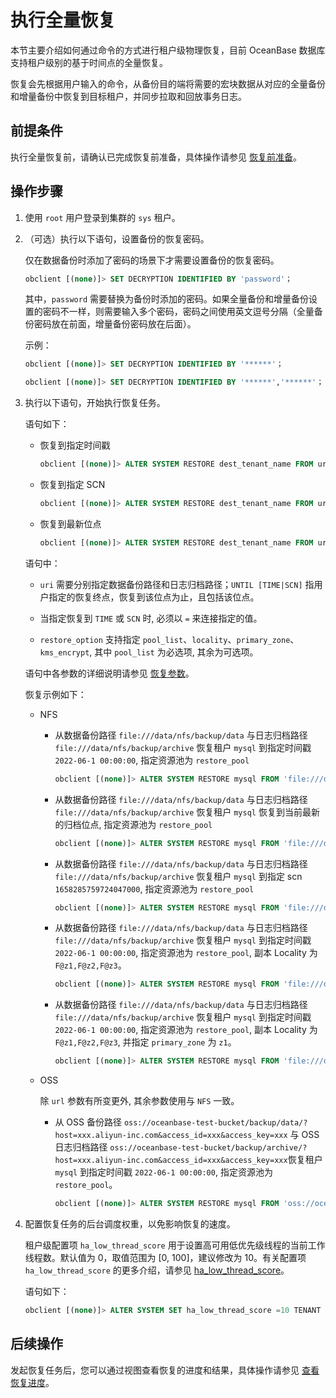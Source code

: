 # 执行全量恢复

本节主要介绍如何通过命令的方式进行租户级物理恢复，目前 OceanBase 数据库支持租户级别的基于时间点的全量恢复。

恢复会先根据用户输入的命令，从备份目的端将需要的宏块数据从对应的全量备份和增量备份中恢复到目标租户，并同步拉取和回放事务日志。

## 前提条件

执行全量恢复前，请确认已完成恢复前准备，具体操作请参见 [恢复前准备](1.preparation-before-recovery.md)。

## 操作步骤

1. 使用 `root` 用户登录到集群的 `sys` 租户。

2. （可选）执行以下语句，设置备份的恢复密码。

   仅在数据备份时添加了密码的场景下才需要设置备份的恢复密码。

   ```sql
   obclient [(none)]> SET DECRYPTION IDENTIFIED BY 'password'；
   ```

   其中，`password` 需要替换为备份时添加的密码。如果全量备份和增量备份设置的密码不一样，则需要输入多个密码，密码之间使用英文逗号分隔（全量备份密码放在前面，增量备份密码放在后面）。

   示例：

   ```sql
   obclient [(none)]> SET DECRYPTION IDENTIFIED BY '******'；
   
   obclient [(none)]> SET DECRYPTION IDENTIFIED BY '******','******'；
   ```

3. 执行以下语句，开始执行恢复任务。

   语句如下：

   * 恢复到指定时间戳

      ```sql
      obclient [(none)]> ALTER SYSTEM RESTORE dest_tenant_name FROM uri UNTIL TIME=timestamp WITH restore_option [DESCRIPTION description];
      ```

   * 恢复到指定 SCN

      ```sql
      obclient [(none)]> ALTER SYSTEM RESTORE dest_tenant_name FROM uri UNTIL SCN=scn WITH restore_option [DESCRIPTION description];
      ```

   * 恢复到最新位点

      ```sql
      obclient [(none)]> ALTER SYSTEM RESTORE dest_tenant_name FROM uri WITH restore_option [DESCRIPTION description];
      ```

   语句中：

   * `uri` 需要分别指定数据备份路径和日志归档路径；`UNTIL [TIME|SCN]` 指用户指定的恢复终点，恢复到该位点为止，且包括该位点。

   * 当指定恢复到 `TIME` 或 `SCN` 时, 必须以 `=` 来连接指定的值。

   * `restore_option` 支持指定 `pool_list`、`locality`、`primary_zone`、`kms_encrypt`, 其中 `pool_list` 为必选项, 其余为可选项。

   语句中各参数的详细说明请参见 [恢复参数](7.parameters-of-the-restore.md)。

   恢复示例如下：

   * NFS

      * 从数据备份路径 `file:///data/nfs/backup/data` 与日志归档路径 `file:///data/nfs/backup/archive` 恢复租户 `mysql` 到指定时间戳 `2022-06-1 00:00:00`, 指定资源池为 `restore_pool`

         ```sql
         obclient [(none)]> ALTER SYSTEM RESTORE mysql FROM 'file:///data/nfs/backup/data,file:///data/nfs/backup/archive' UNTIL TIME='2022-06-1 00:00:00' WITH 'pool_list=restore_pool';
         ```

      * 从数据备份路径 `file:///data/nfs/backup/data` 与日志归档路径 `file:///data/nfs/backup/archive` 恢复租户 `mysql` 恢复到当前最新的归档位点, 指定资源池为 `restore_pool`

         ```sql
         obclient [(none)]> ALTER SYSTEM RESTORE mysql FROM 'file:///data/nfs/backup/data,file:///data/nfs/backup/archive' WITH 'pool_list=restore_pool';
         ```

      * 从数据备份路径 `file:///data/nfs/backup/data` 与日志归档路径 `file:///data/nfs/backup/archive` 恢复租户 `mysql` 到指定 scn `1658285759724047000`, 指定资源池为 `restore_pool`

         ```sql
         obclient [(none)]> ALTER SYSTEM RESTORE mysql FROM 'file:///data/nfs/backup/data,file:///data/nfs/backup/archive' UNTIL SCN='1658285759724047000' WITH 'pool_list=restore_pool';
         ```

      * 从数据备份路径 `file:///data/nfs/backup/data` 与日志归档路径 `file:///data/nfs/backup/archive` 恢复租户 `mysql` 到指定时间戳 `2022-06-1 00:00:00`, 指定资源池为 `restore_pool`, 副本 Locality 为 `F@z1,F@z2,F@z3`。

         ```sql
         obclient [(none)]> ALTER SYSTEM RESTORE mysql FROM 'file:///data/nfs/backup/data,file:///data/nfs/backup/archive' UNTIL TIME='2022-06-1 00:00:00' WITH 'pool_list=restore_pool&locality=F@z1,F@z2,F@z3';
         ```

      * 从数据备份路径 `file:///data/nfs/backup/data` 与日志归档路径 `file:///data/nfs/backup/archive` 恢复租户 `mysql` 到指定时间戳 `2022-06-1 00:00:00`, 指定资源池为 `restore_pool`, 副本 Locality 为 `F@z1,F@z2,F@z3`, 并指定 `primary_zone` 为 `z1`。

         ```sql
         obclient [(none)]> ALTER SYSTEM RESTORE mysql FROM 'file:///data/nfs/backup/data,file:///data/nfs/backup/archive' UNTIL TIME='2022-06-1 00:00:00' WITH 'pool_list=restore_pool&locality=F@z1,F@z2,F@z3&primary_zone=z1';
         ```

   * OSS

      除 `url` 参数有所变更外, 其余参数使用与 `NFS` 一致。

      * 从 OSS 备份路径 `oss://oceanbase-test-bucket/backup/data/?host=xxx.aliyun-inc.com&access_id=xxx&access_key=xxx` 与 OSS 日志归档路径 `oss://oceanbase-test-bucket/backup/archive/?host=xxx.aliyun-inc.com&access_id=xxx&access_key=xxx`恢复租户 `mysql` 到指定时间戳 `2022-06-1 00:00:00`, 指定资源池为 `restore_pool`。

         ```sql
         obclient [(none)]> ALTER SYSTEM RESTORE mysql FROM 'oss://oceanbase-test-bucket/backup/data/?host=xxx.aliyun-inc.com&access_id=xxx&access_key=xxx,oss://oceanbase-test-bucket/backup/archive/?host=xxx.aliyun-inc.com&access_id=xxx&access_key=xxx' UNTIL TIME='2022-06-1 00:00:00' WITH 'pool_list=restore_pool';
         ```

4. 配置恢复任务的后台调度权重，以免影响恢复的速度。

   租户级配置项 `ha_low_thread_score` 用于设置高可用低优先级线程的当前工作线程数。默认值为 0，取值范围为 [0, 100]，建议修改为 10。有关配置项 `ha_low_thread_score` 的更多介绍，请参见 [ha_low_thread_score](../../../../7.reference/5.system-reference/1.system-configuration-items/4.tenant-level-configuration-items/43.ha_low_thread_score.md)。

   语句如下：

   ```sql
   obclient [(none)]> ALTER SYSTEM SET ha_low_thread_score =10 TENANT = mysql;
   ```

## 后续操作

发起恢复任务后，您可以通过视图查看恢复的进度和结果，具体操作请参见 [查看恢复进度](4.view-the-restore-progress.md)。
